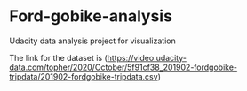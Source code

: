 # Ford-gobike-analysis
Udacity data analysis project for visualization

The link for the dataset is (https://video.udacity-data.com/topher/2020/October/5f91cf38_201902-fordgobike-tripdata/201902-fordgobike-tripdata.csv)
